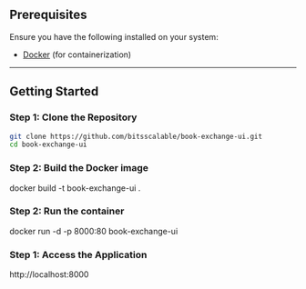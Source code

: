 
## Prerequisites

Ensure you have the following installed on your system:

- [Docker](https://www.docker.com/) (for containerization)

---

## Getting Started

### Step 1: Clone the Repository

```bash
git clone https://github.com/bitsscalable/book-exchange-ui.git
cd book-exchange-ui
```

### Step 2: Build the Docker image

docker build -t book-exchange-ui .

### Step 2: Run the container

docker run -d -p 8000:80 book-exchange-ui

### Step 1: Access the Application

http://localhost:8000

